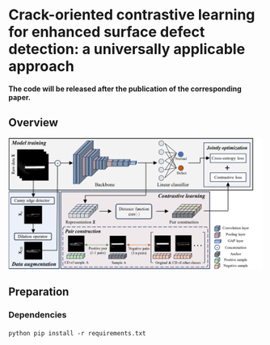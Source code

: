 # Crack-oriented contrastive learning for enhanced surface defect detection: a universally applicable approach

**The code will be released after the publication of the corresponding paper.**

## Overview
![COCL](images/COCL.png)

## Preparation
### Dependencies
``` python pip install -r requirements.txt ```
